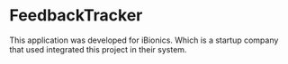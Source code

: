 # FeedbackTracker
This application was developed for iBionics. Which is a startup company that used integrated this project in their system. 
